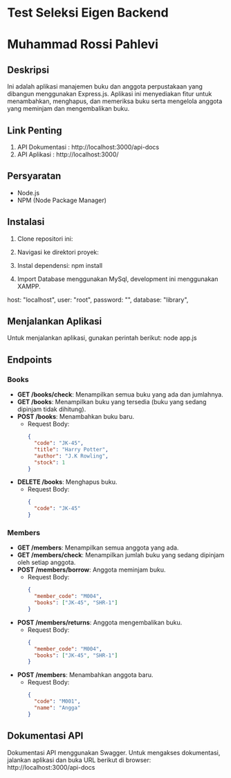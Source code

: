 # Test Seleksi Eigen Backend
# Muhammad Rossi Pahlevi


## Deskripsi
Ini adalah aplikasi manajemen buku dan anggota perpustakaan yang dibangun menggunakan Express.js. Aplikasi ini menyediakan fitur untuk menambahkan, menghapus, dan memeriksa buku serta mengelola anggota yang meminjam dan mengembalikan buku.

## Link Penting
1. API Dokumentasi : http://localhost:3000/api-docs
2. API Aplikasi : http://localhost:3000/

## Persyaratan
- Node.js
- NPM (Node Package Manager)

## Instalasi
1. Clone repositori ini:

2. Navigasi ke direktori proyek:

3. Instal dependensi:
npm install

4. Import Database menggunakan MySql, development ini menggunakan XAMPP.
  
  host: "localhost",
  user: "root",
  password: "",
  database: "library",

## Menjalankan Aplikasi
Untuk menjalankan aplikasi, gunakan perintah berikut:
node app.js

## Endpoints
### Books
- **GET /books/check**: Menampilkan semua buku yang ada dan jumlahnya.
- **GET /books**: Menampilkan buku yang tersedia (buku yang sedang dipinjam tidak dihitung).
- **POST /books**: Menambahkan buku baru.
  - Request Body:
    ```json
    {
      "code": "JK-45",
      "title": "Harry Potter",
      "author": "J.K Rowling",
      "stock": 1
    }
    ```
- **DELETE /books**: Menghapus buku.
  - Request Body:
    ```json
    {
      "code": "JK-45"
    }
    ```

### Members
- **GET /members**: Menampilkan semua anggota yang ada.
- **GET /members/check**: Menampilkan jumlah buku yang sedang dipinjam oleh setiap anggota.
- **POST /members/borrow**: Anggota meminjam buku.
  - Request Body:
    ```json
    {
      "member_code": "M004",
      "books": ["JK-45", "SHR-1"]
    }
    ```
- **POST /members/returns**: Anggota mengembalikan buku.
  - Request Body:
    ```json
    {
      "member_code": "M004",
      "books": ["JK-45", "SHR-1"]
    }
    ```
- **POST /members**: Menambahkan anggota baru.
  - Request Body:
    ```json
    {
      "code": "M001",
      "name": "Angga"
    }
    ```

## Dokumentasi API
Dokumentasi API menggunakan Swagger. Untuk mengakses dokumentasi, jalankan aplikasi dan buka URL berikut di browser: http://localhost:3000/api-docs

